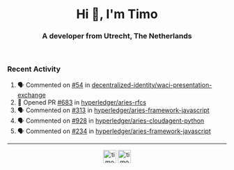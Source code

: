 <h1 align="center">Hi 👋, I'm Timo</h1>
<h3 align="center">A developer from Utrecht, The Netherlands</h3>
<br/>
<!-- https://github.com/rahuldkjain/github-profile-readme-generator --!>

<!--  <p align="left"><img src="https://github-readme-stats.vercel.app/api?username=timoglastra&show_icons=true&count_private=true&" alt="timoglastra" /></p> --!>

<!--
Github language stats
<p align="left"><img src="https://github-readme-stats.vercel.app/api/top-langs/?username=timoglastra&layout=compact" alt="timoglastra" /><p>
-->

<!-- Codestats language stats -->
<!-- <p align="left"><img src="https://codestats-readme.vercel.app/api/top-langs/?username=timoglastra&layout=compact&language_count=12" alt="timoglastra" /><p>    --!>
  
<h3>Recent Activity</h3>

<!--START_SECTION:activity-->
1. 🗣 Commented on [#54](https://github.com/decentralized-identity/waci-presentation-exchange/issues/54) in [decentralized-identity/waci-presentation-exchange](https://github.com/decentralized-identity/waci-presentation-exchange)
2. 💪 Opened PR [#683](https://github.com/hyperledger/aries-rfcs/pull/683) in [hyperledger/aries-rfcs](https://github.com/hyperledger/aries-rfcs)
3. 🗣 Commented on [#313](https://github.com/hyperledger/aries-framework-javascript/issues/313) in [hyperledger/aries-framework-javascript](https://github.com/hyperledger/aries-framework-javascript)
4. 🗣 Commented on [#928](https://github.com/hyperledger/aries-cloudagent-python/issues/928) in [hyperledger/aries-cloudagent-python](https://github.com/hyperledger/aries-cloudagent-python)
5. 🗣 Commented on [#234](https://github.com/hyperledger/aries-framework-javascript/issues/234) in [hyperledger/aries-framework-javascript](https://github.com/hyperledger/aries-framework-javascript)
<!--END_SECTION:activity-->

---

<p align="center">
<a href="https://twitter.com/timoglastra" target="blank"><img align="center" src="https://cdn.jsdelivr.net/npm/simple-icons@3.0.1/icons/twitter.svg" alt="timoglastra" height="30" width="30" /></a>
<a href="https://linkedin.com/in/timoglastra" target="blank"><img align="center" src="https://cdn.jsdelivr.net/npm/simple-icons@3.0.1/icons/linkedin.svg" alt="timoglastra" height="30" width="30" /></a>
</p>



